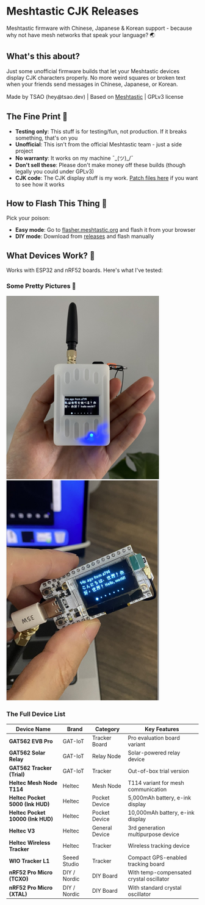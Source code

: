 # Meshtastic CJK Releases

Meshtastic firmware with Chinese, Japanese & Korean support - because why not have mesh networks that speak your language? 🌏

## What's this about?

Just some unofficial firmware builds that let your Meshtastic devices display CJK characters properly. No more weird squares or broken text when your friends send messages in Chinese, Japanese, or Korean.

Made by TSAO (hey꩜tsao.dev) | Based on [Meshtastic](https://github.com/meshtastic) | GPLv3 license

## The Fine Print 📝

- **Testing only**: This stuff is for testing/fun, not production. If it breaks something, that's on you
- **Unofficial**: This isn't from the official Meshtastic team - just a side project
- **No warranty**: It works on my machine ¯\_(ツ)_/¯
- **Don't sell these**: Please don't make money off these builds (though legally you could under GPLv3)
- **CJK code**: The CJK display stuff is my work. [Patch files here](https://github.com/whywilson/meshtastic-firmware/commit/fd672aa0e4172a28f2c4f06c9b8d1b4ab86aacb6#diff-efc04cdb1a550eb433fb6d101f1de4c358546a8b02a7e0b5b17256f60d6e0869) if you want to see how it works

## How to Flash This Thing 🔧

Pick your poison:

- **Easy mode**: Go to [flasher.meshtastic.org](https://flasher.meshtastic.org) and flash it from your browser
- **DIY mode**: Download from [releases](https://github.com/csrutil/meshtastic-releases) and flash manually

## What Devices Work? 📱

Works with ESP32 and nRF52 boards. Here's what I've tested:

### Some Pretty Pictures 📸

<img src="assets/gat562_mesh_trial_tracker.jpeg" alt="GAT562 Mesh Trial Tracker" width="400">
<img src="assets/heltec-v3.jpeg" alt="Heltec V3" width="400">

### The Full Device List

| **Device Name**                   | **Brand**    | **Category**   | **Key Features**                         |
| --------------------------------- | ------------ | -------------- | ---------------------------------------- |
| **GAT562 EVB Pro**                | GAT-IoT      | Tracker Board  | Pro evaluation board variant             |
| **GAT562 Solar Relay**            | GAT-IoT      | Relay Node     | Solar-powered relay device               |
| **GAT562 Tracker (Trial)**        | GAT-IoT      | Tracker        | Out-of-box trial version                 |
| **Heltec Mesh Node T114**         | Heltec       | Mesh Node      | T114 variant for mesh communication      |
| **Heltec Pocket 5000 (Ink HUD)**  | Heltec       | Pocket Device  | 5,000mAh battery, e-ink display          |
| **Heltec Pocket 10000 (Ink HUD)** | Heltec       | Pocket Device  | 10,000mAh battery, e-ink display         |
| **Heltec V3**                     | Heltec       | General Device | 3rd generation multipurpose device       |
| **Heltec Wireless Tracker**       | Heltec       | Tracker        | Wireless tracking device                 |
| **WIO Tracker L1**                | Seeed Studio | Tracker        | Compact GPS-enabled tracking board       |
| **nRF52 Pro Micro (TCXO)**        | DIY / Nordic | DIY Board      | With temp-compensated crystal oscillator |
| **nRF52 Pro Micro (XTAL)**        | DIY / Nordic | DIY Board      | With standard crystal oscillator         |
